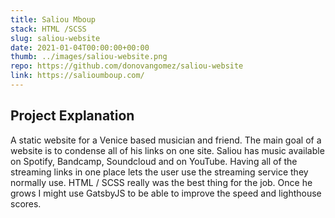 ```yaml
---
title: Saliou Mboup
stack: HTML /SCSS
slug: saliou-website
date: 2021-01-04T00:00:00+00:00
thumb: ../images/saliou-website.png
repo: https://github.com/donovangomez/saliou-website
link: https://salioumboup.com/
---
```


## Project Explanation
A static website for a Venice based musician and friend. The main goal of a website is to condense all of his links on one site. Saliou has music available on Spotify, Bandcamp, Soundcloud and on YouTube. Having all of the streaming links in one place lets the user use the streaming service they normally use. HTML / SCSS really was the best thing for the job. Once he grows I might use GatsbyJS to be able to improve the speed and lighthouse scores.